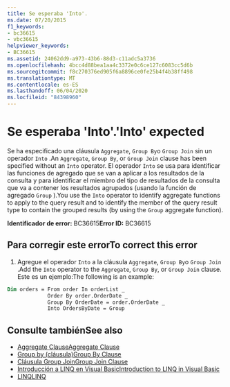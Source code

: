 ```yaml
---
title: Se esperaba 'Into'.
ms.date: 07/20/2015
f1_keywords:
- bc36615
- vbc36615
helpviewer_keywords:
- BC36615
ms.assetid: 24062dd9-a973-43b6-88d3-c11adc5a3736
ms.openlocfilehash: 4bcc4d88bea1aa4c3372e0c6ce127c6083cc5d6b
ms.sourcegitcommit: f8c270376ed905f6a8896ce0fe25b4f4b38ff498
ms.translationtype: MT
ms.contentlocale: es-ES
ms.lasthandoff: 06/04/2020
ms.locfileid: "84398960"
---
```

# <a name="into-expected"></a><span data-ttu-id="25271-102">Se esperaba 'Into'.</span><span class="sxs-lookup"><span data-stu-id="25271-102">'Into' expected</span></span>
<span data-ttu-id="25271-103">Se ha especificado una cláusula `Aggregate`, `Group By`o `Group Join` sin un operador `Into` .</span><span class="sxs-lookup"><span data-stu-id="25271-103">An `Aggregate`, `Group By`, or `Group Join` clause has been specified without an `Into` operator.</span></span> <span data-ttu-id="25271-104">El operador `Into` se usa para identificar las funciones de agregado que se van a aplicar a los resultados de la consulta y para identificar el miembro del tipo de resultados de la consulta que va a contener los resultados agrupados (usando la función de agregado `Group` ).</span><span class="sxs-lookup"><span data-stu-id="25271-104">You use the `Into` operator to identify aggregate functions to apply to the query result and to identify the member of the query result type to contain the grouped results (by using the `Group` aggregate function).</span></span>  
  
 <span data-ttu-id="25271-105">**Identificador de error:** BC36615</span><span class="sxs-lookup"><span data-stu-id="25271-105">**Error ID:** BC36615</span></span>  
  
## <a name="to-correct-this-error"></a><span data-ttu-id="25271-106">Para corregir este error</span><span class="sxs-lookup"><span data-stu-id="25271-106">To correct this error</span></span>  

1. <span data-ttu-id="25271-107">Agregue el operador `Into` a la cláusula `Aggregate`, `Group By`o `Group Join` .</span><span class="sxs-lookup"><span data-stu-id="25271-107">Add the `Into` operator to the `Aggregate`, `Group By`, or `Group Join` clause.</span></span> <span data-ttu-id="25271-108">Este es un ejemplo:</span><span class="sxs-lookup"><span data-stu-id="25271-108">The following is an example:</span></span>  

```vb  
Dim orders = From order In orderList _  
             Order By order.OrderDate _  
             Group By OrderDate = order.OrderDate _  
             Into OrdersByDate = Group  
```  
  
## <a name="see-also"></a><span data-ttu-id="25271-109">Consulte también</span><span class="sxs-lookup"><span data-stu-id="25271-109">See also</span></span>

- [<span data-ttu-id="25271-110">Aggregate Clause</span><span class="sxs-lookup"><span data-stu-id="25271-110">Aggregate Clause</span></span>](../language-reference/queries/aggregate-clause.md)
- [<span data-ttu-id="25271-111">Group by (cláusula)</span><span class="sxs-lookup"><span data-stu-id="25271-111">Group By Clause</span></span>](../language-reference/queries/group-by-clause.md)
- [<span data-ttu-id="25271-112">Cláusula Group Join</span><span class="sxs-lookup"><span data-stu-id="25271-112">Group Join Clause</span></span>](../language-reference/queries/group-join-clause.md)
- [<span data-ttu-id="25271-113">Introducción a LINQ en Visual Basic</span><span class="sxs-lookup"><span data-stu-id="25271-113">Introduction to LINQ in Visual Basic</span></span>](../programming-guide/language-features/linq/introduction-to-linq.md)
- [<span data-ttu-id="25271-114">LINQ</span><span class="sxs-lookup"><span data-stu-id="25271-114">LINQ</span></span>](../programming-guide/language-features/linq/index.md)
